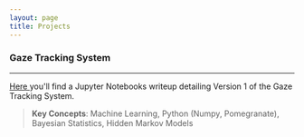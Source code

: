 ```yaml
---
layout: page
title: Projects
---
```


### Gaze Tracking System
---
<a href="https://stevebottos.github.io/jupnotes/GazeTrackerWriteup/" target="_blank">Here </a>you'll find a Jupyter Notebooks writeup detailing Version 1 of the Gaze Tracking System.<br/>
> **Key Concepts**: Machine Learning, Python (Numpy, Pomegranate), Bayesian Statistics, Hidden Markov Models

